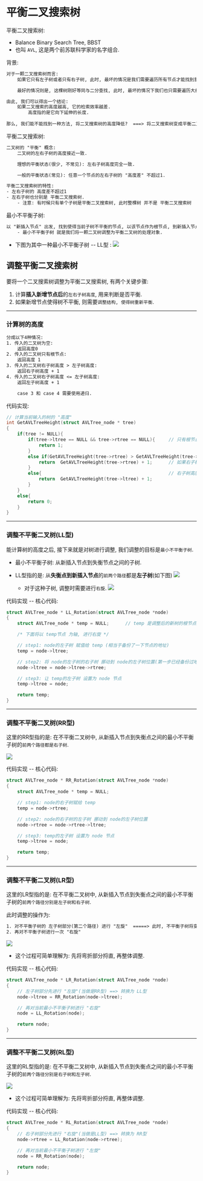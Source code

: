 # 平衡二叉搜索树

平衡二叉搜索树: 
- Balance Binary Search Tree, BBST
- 也叫 `AVL`, 这是两个前苏联科学家的名字组合.


背景:
```txt
对于一颗二叉搜索树而言:
    如果它只有左子树或者只有右子树, 此时, 最坏的情况是我们需要遍历所有节点才能找到我们的目标节点, 这时候, 搜索这棵树就等同于 "暴力枚举", 效率极差.

    最好的情况则是, 这棵树刚好等同与二分查找, 此时, 最坏的情况下我们也只需要遍历大约一半的节点.

由此, 我们可以得出一个结论:
    如果二叉搜索的高度越高, 它的检索效率越差. 
        高度指的是它向下延伸的长度.
        
那么, 我们能不能找到一种方法, 将二叉搜索树的高度降低?  ===> 将二叉搜索树变成平衡二叉搜索树. 
```

平衡二叉搜索树:
```txt
二叉树的 "平衡" 概念: 
    二叉树的左右子树的高度接近一致.

    理想的平衡状态(很少, 不常见): 左右子树高度完全一致.

    一般的平衡状态(常见): 任意一个节点的左右子树的 "高度差" 不超过1.

平衡二叉搜索树的特性:
- 左右子树的 高度差不超过1
- 左右子树也分别是 平衡二叉搜索树.
    - 注意: 有时候只有单个子树是平衡二叉搜索树, 此时整棵树 并不是 平衡二叉搜索树
```

最小不平衡子树:
```txt
以 "新插入节点" 出发, 找到使得当前子树不平衡的节点, 以该节点作为根节点, 到新插入节点所形成的子树就是 "最小不平衡子树".
    - 最小不平衡子树 就是我们将一颗二叉树调整为平衡二叉树的处理对象.
```
- 下图为其中一种最小不平衡子树 -- LL型 :
![](查找_平衡二叉搜索树_images/最小不平衡子树_图示.png)

## 调整平衡二叉搜索树
要将一个二叉搜索树调整为平衡二叉搜索树, 有两个关键步骤:
1. 计算**插入新增节点后**的`左右子树高度`, 用来判断是否平衡.
2. 如果新增节点使得树不平衡, 则需要`调整结构, 使得树重新平衡`.


-------------------------------------

### 计算树的高度
```txt
分成以下4种情况:
1. 传入的二叉树为空: 
    返回高度0
2. 传入的二叉树只有根节点:
    返回高度 1
3. 传入的二叉树右子树高度 > 左子树高度:
    返回右子树高度 + 1
4. 传入的二叉树右子树高度 <= 左子树高度:
    返回左子树高度 + 1

    case 3 和 case 4 需要使用递归.
```

代码实现:
```c
// 计算当前输入的树的 "高度"
int GetAVLTreeHeight(struct AVLTree_node * tree)
{
    if(tree != NULL){
        if(tree->ltree == NULL && tree->rtree == NULL){     // 只有根节点
            return 1;
        }
        else if(GetAVLTreeHeight(tree->rtree) > GetAVLTreeHeight(tree->ltree)){
            return  GetAVLTreeHeight(tree->rtree) + 1;      // 如果右子树高度 > 左子树, 则直接返回右子树高度 + 1  (由于采用了递归, 高度会被累计的)
        }
        else{                                               // 右子树高度 <= 左子树高度 
            return  GetAVLTreeHeight(tree->ltree) + 1;
        }
    }
    else{
        return 0;
    }
}
```


---------------------------------------------------

### 调整不平衡二叉树(LL型)
能计算树的高度之后, 接下来就是对树进行调整, 我们调整的目标是`最小不平衡子树`.
- 最小不平衡子树: 从新插入节点到失衡节点之间的子树.

- LL型指的是: 从**失衡点到新插入节点**的`前两个路径`都是**左子树**(如下图) 
    ![](查找_平衡二叉搜索树_images/最小不平衡子树_图示.png)
    - 对于这种子树, 调整时需要进行`右旋`.
    ![](查找_平衡二叉搜索树_images/调整最小不平衡子树_LL型_过程图示.png)

代码实现 -- 核心代码:
```c
struct AVLTree_node * LL_Rotation(struct AVLTree_node *node)
{
    struct AVLTree_node * temp = NULL;      // temp 是调整后的新树的根节点

    /* 下面将以 temp节点 为轴, 进行右旋 */

    // step1: node的左子树 赋值给 temp (相当于备份了一下节点的地址)
    temp = node->ltree;

    // step2: 将 node的左子树的右子树 挪动到 node的左子树位置(第一步已经备份过地址, 这里可以安全地覆盖)
    node->ltree = node->ltree->rtree;

    // step3: 让 temp的左子树 设置为 node 节点
    temp->ltree = node;

    return temp;
}
```

----------------------------------------------------------------

### 调整不平衡二叉树(RR型)
这里的RR型指的是: 在不平衡二叉树中, 从新插入节点到失衡点之间的最小不平衡子树的`前两个路径都是右子树`.

![](查找_平衡二叉搜索树_images/调整最小不平衡子树_RR型_过程图示.png)

代码实现 -- 核心代码:
```c
struct AVLTree_node * RR_Rotation(struct AVLTree_node *node)
{
    struct AVLTree_node * temp = NULL;

    // step1: node的右子树赋给 temp
    temp = node->rtree;

    // step2: node的右子树的左子树 挪动到 node的左子树位置
    node->rtree = node->rtree->ltree;

    // step3: temp的左子树 设置为 node 节点
    temp->ltree = node;

    return temp;
}

```

-----------------------------------------------------

### 调整不平衡二叉树(LR型)
这里的LR型指的是: 在不平衡二叉树中, 从新插入节点到失衡点之间的最小不平衡子树的`前两个路径分别是左子树和右子树`.

此时调整的操作为:
```txt
1. 对不平衡子树的 左子树部分(第二个路径) 进行 "左旋"  =====> 此时, 不平衡子树将变成LL型
2. 再对不平衡子树进行一次 "右旋" 
```

![](查找_平衡二叉搜索树_images/调整最小不平衡子树_LR型_过程图示.png)
- 这个过程可简单理解为: 先将弯折部分捋直, 再整体调整.


代码实现 -- 核心代码:
```c
struct AVLTree_node * LR_Rotation(struct AVLTree_node *node)
{
    // 左子树部分先进行 "左旋"(当做是RR型) ==> 转换为 LL型 
    node->ltree = RR_Rotation(node->ltree);

    // 再对当前最小不平衡子树进行 "右旋"
    node = LL_Rotation(node);

    return node;
}
```

-------------------------------------------------

### 调整不平衡二叉树(RL型)
这里的RL型指的是: 在不平衡二叉树中, 从新插入节点到失衡点之间的最小不平衡子树的`前两个路径分别是右子树和左子树`.

![](查找_平衡二叉搜索树_images/调整最小不平衡子树_RL型_过程图示.png)
- 这个过程可简单理解为: 先将弯折部分捋直, 再整体调整.

代码实现 -- 核心代码:
```c
struct AVLTree_node * RL_Rotation(struct AVLTree_node *node)
{
    // 右子树部分先进行 "右旋"(当做是LL型) ==> 转换为 RR型 
    node->rtree = LL_Rotation(node->rtree);

    // 再对当前最小不平衡子树进行 "左旋"
    node = RR_Rotation(node);

    return node;
}
```
